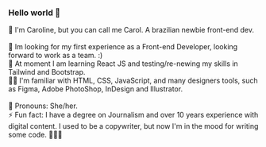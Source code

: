 ### Hello world 🤪

👋 I'm Caroline, but you can call me Carol. A brazilian newbie front-end dev. <br><br>
👀 Im looking for my first experience as a Front-end Developer, looking forward to work as a team. :) <br>
🌱 At moment I am learning React JS and testing/re-newing my skills in Tailwind and Bootstrap. <br>
👩‍💻 I'm familiar with HTML, CSS, JavaScript, and many designers tools, such as Figma, Adobe PhotoShop, InDesign and Illustrator. <br><br>
👯 Pronouns: She/her. <br>
⚡ Fun fact: I have a degree on Journalism and over 10 years experience with digital content. I used to be a copywriter, but now I'm in the mood for writing some code. 🦸🏼‍♀️ 
